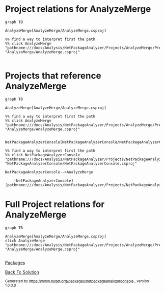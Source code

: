 
# Project relations for AnalyzeMerge



```mermaid
graph TB    

AnalyzeMerge[AnalyzeMerge/AnalyzeMerge.csproj]

%% find a way to interpret first the path
%% click AnalyzeMerge "pathname:///docs/Analysis/NetPackageAnalyzer/Projects/AnalyzeMerge/ProjectReferences" "AnalyzeMerge/AnalyzeMerge.csproj"


```




# Projects that reference AnalyzeMerge
```mermaid
graph TB

AnalyzeMerge[AnalyzeMerge/AnalyzeMerge.csproj]

%% find a way to interpret first the path
%% click AnalyzeMerge "pathname:///docs/Analysis/NetPackageAnalyzer/Projects/AnalyzeMerge/ProjectReferences" "AnalyzeMerge/AnalyzeMerge.csproj"


NetPackageAnalyzerConsole[NetPackageAnalyzerConsole/NetPackageAnalyzerConsole.csproj]

%% find a way to interpret first the path
%% click NetPackageAnalyzerConsole "pathname:///docs/Analysis/NetPackageAnalyzer/Projects/NetPackageAnalyzerConsole/ProjectReferences" "NetPackageAnalyzerConsole/NetPackageAnalyzerConsole.csproj"

NetPackageAnalyzerConsole-->AnalyzeMerge

```


        [NetPackageAnalyzerConsole](pathname:///docs/Analysis/NetPackageAnalyzer/Projects/NetPackageAnalyzerConsole/ProjectReferences)
    

# Full Project relations for AnalyzeMerge

```mermaid
graph TB

AnalyzeMerge[AnalyzeMerge/AnalyzeMerge.csproj]
click AnalyzeMerge "pathname:///docs/Analysis/NetPackageAnalyzer/Projects/AnalyzeMerge/ProjectReferences" "AnalyzeMerge/AnalyzeMerge.csproj"


```


[Packages](Packages)


[Back To Solution](pathname:///docs/Analysis/NetPackageAnalyzer//ProjectRelation)

<small>Generated  by https://www.nuget.org/packages/netpackageanalyzerconsole , version 1.0.0.0</small>

